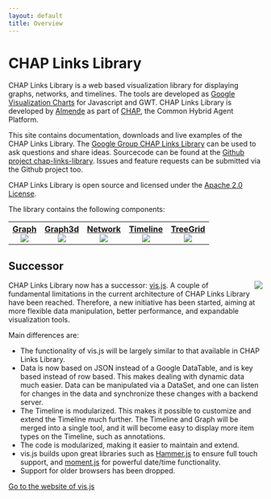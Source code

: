 ```yaml
---
layout: default
title: Overview
---
```


# CHAP Links Library

CHAP Links Library is a web based visualization library for displaying graphs, 
networks, and timelines. 
The tools are developed as 
[Google Visualization Charts](https://developers.google.com/chart/interactive/docs/gallery) 
for Javascript and GWT. 
CHAP Links Library is developed by [Almende](http://almende.com) as part of 
[CHAP](http://chap.almende.com), the Common Hybrid Agent Platform.

This site contains documentation, downloads and live examples of the CHAP Links Library.
The [Google Group CHAP Links Library](https://groups.google.com/d/forum/chap-links-library)
can be used to ask questions and share ideas.
Sourcecode can be found at the 
[Github project chap-links-library](https://github.com/almende/chap-links-library).
Issues and feature requests can be submitted via the Github project too.

CHAP Links Library is open source and licensed under the
[Apache 2.0 License](http://www.apache.org/licenses/LICENSE-2.0).

The library contains the following components:

<table width="100%">
  <tr>
    <th>
      <a href="graph.html">
        Graph<br>
        <img src="js/graph/doc/graph120x60.png" class="thumb">
      </a>
    </th>
    <th>
      <a href="graph3d.html">
        Graph3d<br>
        <img src="js/graph3d/doc/graph3d120x60.png" class="thumb">
      </a>
    </th>
    <th>
      <a href="network.html">
        Network<br>
        <img src="js/network/doc/network120x60.png" class="thumb">
      </a>
    </th>
    <th>
      <a href="timeline.html">
        Timeline<br>
        <img src="js/timeline/doc/timeline120x60.png" class="thumb">
      </a>
    </th>
    <th>
      <a href="treegrid.html">
        TreeGrid<br>
        <img src="js/treegrid/doc/treegrid120x60.png" class="thumb">
      </a>
    </th>
  </tr>
</table>


## Successor

<a href="http://visjs.org">
  <img src="http://visjs.org/img/logo/vis128.png" style="float: right; padding-left: 10px;">
</a>

CHAP Links Library now has a successor: [vis.js](http://visjs.org).
A couple of fundamental limitations in the current architecture of CHAP Links 
Library have been reached. Therefore, a new initiative has been started,
aiming at more flexible data manipulation, better performance, and expandable 
visualization tools.

Main differences are:

- The functionality of vis.js will be largely similar to that available in
  CHAP Links Library.
- Data is now based on JSON instead of a Google DataTable, and is key based
  instead of row based. This makes dealing with dynamic data much easier.
  Data can be manipulated via a DataSet, and one can listen for changes in the
  data and synchronize these changes with a backend server.
- The Timeline is modularized. This makes it possible to customize and extend
  the Timeline much further. The Timeline and Graph will be merged into a single 
  tool, and it will become easy to display more item types on the Timeline,
  such as annotations.
- The code is modularized, making it easier to maintain and extend.
- vis.js builds upon great libraries such as [Hammer.js](http://eightmedia.github.io/hammer.js/)
  to ensure full touch support, and [moment.js](http://momentjs.com/) for powerful
  date/time functionality.
- Support for older browsers has been dropped.

[Go to the website of vis.js](http://visjs.org)
